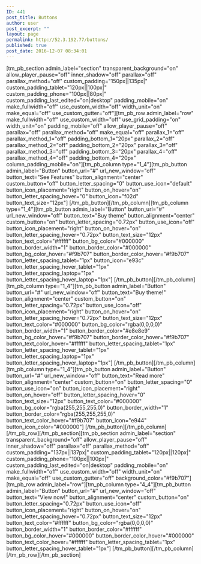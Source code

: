 ```yaml
---
ID: 441
post_title: Buttons
author: user
post_excerpt: ""
layout: page
permalink: http://52.3.192.77/buttons/
published: true
post_date: 2016-12-07 08:34:01
---
```

[tm_pb_section admin_label="section" transparent_background="on" allow_player_pause="off" inner_shadow="off" parallax="off" parallax_method="off" custom_padding="150px||135px|" custom_padding_tablet="120px||100px|" custom_padding_phone="100px||80px|" custom_padding_last_edited="on|desktop" padding_mobile="on" make_fullwidth="off" use_custom_width="off" width_unit="on" make_equal="off" use_custom_gutter="off"][tm_pb_row admin_label="row" make_fullwidth="off" use_custom_width="off" use_grid_padding="on" width_unit="on" padding_mobile="off" allow_player_pause="off" parallax="off" parallax_method="off" make_equal="off" parallax_1="off" parallax_method_1="off" padding_bottom_1="20px" parallax_2="off" parallax_method_2="off" padding_bottom_2="20px" parallax_3="off" parallax_method_3="off" padding_bottom_3="20px" parallax_4="off" parallax_method_4="off" padding_bottom_4="20px" column_padding_mobile="on"][tm_pb_column type="1_4"][tm_pb_button admin_label="Button" button_url="#" url_new_window="off" button_text="See Features" button_alignment="center" custom_button="off" button_letter_spacing="0" button_use_icon="default" button_icon_placement="right" button_on_hover="on" button_letter_spacing_hover="0" button_icon="f02d" button_text_size="12px"] [/tm_pb_button][/tm_pb_column][tm_pb_column type="1_4"][tm_pb_button admin_label="Button" button_url="#" url_new_window="off" button_text="Buy theme" button_alignment="center" custom_button="on" button_letter_spacing="0.72px" button_use_icon="off" button_icon_placement="right" button_on_hover="on" button_letter_spacing_hover="0.72px" button_text_size="12px" button_text_color="#ffffff" button_bg_color="#000000" button_border_width="1" button_border_color="#000000" button_bg_color_hover="#f9b707" button_border_color_hover="#f9b707" button_letter_spacing_tablet="1px" button_icon="e93c" button_letter_spacing_hover_tablet="1px" button_letter_spacing_laptop="1px" button_letter_spacing_hover_laptop="1px"] [/tm_pb_button][/tm_pb_column][tm_pb_column type="1_4"][tm_pb_button admin_label="Button" button_url="#" url_new_window="off" button_text="Buy theme!" button_alignment="center" custom_button="on" button_letter_spacing="0.72px" button_use_icon="off" button_icon_placement="right" button_on_hover="on" button_letter_spacing_hover="0.72px" button_text_size="12px" button_text_color="#000000" button_bg_color="rgba(0,0,0,0)" button_border_width="1" button_border_color="#e8e8e9" button_bg_color_hover="#f9b707" button_border_color_hover="#f9b707" button_text_color_hover="#ffffff" button_letter_spacing_tablet="1px" button_letter_spacing_hover_tablet="1px" button_letter_spacing_laptop="1px" button_letter_spacing_hover_laptop="1px"] [/tm_pb_button][/tm_pb_column][tm_pb_column type="1_4"][tm_pb_button admin_label="Button" button_url="#" url_new_window="off" button_text="Read more" button_alignment="center" custom_button="on" button_letter_spacing="0" button_use_icon="on" button_icon_placement="right" button_on_hover="off" button_letter_spacing_hover="0" button_text_size="12px" button_text_color="#000000" button_bg_color="rgba(255,255,255,0)" button_border_width="1" button_border_color="rgba(255,255,255,0)" button_text_color_hover="#f9b707" button_icon="e944" button_icon_color="#000000"] [/tm_pb_button][/tm_pb_column][/tm_pb_row][/tm_pb_section][tm_pb_section admin_label="section" transparent_background="off" allow_player_pause="off" inner_shadow="off" parallax="off" parallax_method="off" custom_padding="137px||137px|" custom_padding_tablet="120px||120px|" custom_padding_phone="100px||100px|" custom_padding_last_edited="on|desktop" padding_mobile="on" make_fullwidth="off" use_custom_width="off" width_unit="on" make_equal="off" use_custom_gutter="off" background_color="#f9b707"][tm_pb_row admin_label="row"][tm_pb_column type="4_4"][tm_pb_button admin_label="Button" button_url="#" url_new_window="off" button_text="View now!" button_alignment="center" custom_button="on" button_letter_spacing="0.72px" button_use_icon="off" button_icon_placement="right" button_on_hover="on" button_letter_spacing_hover="0.72px" button_text_size="12px" button_text_color="#ffffff" button_bg_color="rgba(0,0,0,0)" button_border_width="1" button_border_color="#ffffff" button_bg_color_hover="#000000" button_border_color_hover="#000000" button_text_color_hover="#ffffff" button_letter_spacing_tablet="1px" button_letter_spacing_hover_tablet="1px"] [/tm_pb_button][/tm_pb_column][/tm_pb_row][/tm_pb_section]